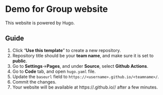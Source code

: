 # Demo for Group website

This website is powered by Hugo.


## Guide
1. Click “**Use this template**” to create a new repository.
2. Repository title should be your **team name**, and make sure it is set to **public**.
3. Go to **Settings**->**Pages**, and under **Source**, select **Github Actions**.
4. Go to **Code** tab, and open `hugo.yaml` file.
5. Update the `baseurl` field to `https://<username>.github.io/<teamname>/`.
6. Commit the changes.
7. Your website will be available at https://<username>.github.io/<teamname>/ after a few minutes.
